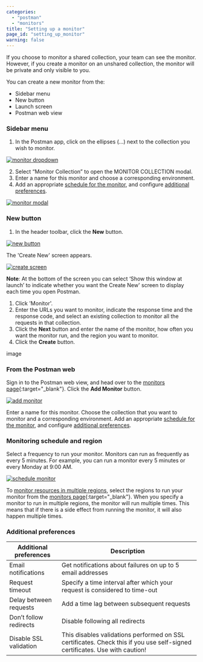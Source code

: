 ```yaml
---
categories:
  - "postman"
  - "monitors"
title: "Setting up a monitor"
page_id: "setting_up_monitor"
warning: false
---
```


If you choose to monitor a shared collection, your team can see the monitor. However, if you create a monitor on an unshared collection, the monitor will be private and only visible to you.

You can create a new monitor from the:
* Sidebar menu
* New button
* Launch screen
* Postman web view
 
### Sidebar menu
1. In the Postman app, click on the ellipses (…) next to the collection you wish to monitor. 

[![monitor dropdown](https://s3.amazonaws.com/postman-static-getpostman-com/postman-docs/monitor_sidebar2.png)](https://s3.amazonaws.com/postman-static-getpostman-com/postman-docs/monitor_sidebar2.png)

2. Select “Monitor Collection” to open the MONITOR COLLECTION modal.
3. Enter a name for this monitor and choose a corresponding environment. 
4. Add an appropriate [schedule for the monitor](/docs/postman/monitors/setting_up_monitor#monitoring-schedule), and configure [additional preferences](/docs/postman/monitors/setting_up_monitor#additional-preferences).

[![monitor modal](https://s3.amazonaws.com/postman-static-getpostman-com/postman-docs/monitorCollectionScreen.png)](https://s3.amazonaws.com/postman-static-getpostman-com/postman-docs/monitorCollectionScreen.png)

### New button

1. In the header toolbar, click the **New** button.

[![new button](https://s3.amazonaws.com/postman-static-getpostman-com/postman-docs/HeaderToolBar.png)](https://s3.amazonaws.com/postman-static-getpostman-com/postman-docs/HeaderToolBar.png)

The 'Create New' screen appears.

[![create screen](https://s3.amazonaws.com/postman-static-getpostman-com/postman-docs/create_new_screen.png)](https://s3.amazonaws.com/postman-static-getpostman-com/postman-docs/create_new_screen.png)

**Note**: At the bottom of the screen you can select ‘Show this window at launch’ to indicate whether you want the Create New' screen to display each time you open Postman.

1. Click 'Monitor'.
2. Enter the URLs you want to monitor, indicate the response time and the response code, and select an existing collection to monitor all the requests in that collection. 
3. Click the **Next** button and enter the name of the monitor, how often you want the monitor run, and the region you want to monitor.
4. Click the **Create** button.

image





### From the Postman web

Sign in to the Postman web view, and head over to the [monitors page](https://monitor.getpostman.com/){:target="_blank"}. Click the **Add Monitor** button.

[![add monitor](https://s3.amazonaws.com/postman-static-getpostman-com/postman-docs/createMonitorScreen.png)](https://s3.amazonaws.com/postman-static-getpostman-com/postman-docs/createMonitorScreen.png)

Enter a name for this monitor. Choose the collection that you want to monitor and a corresponding environment. Add an appropriate [schedule for the monitor](/docs/postman/monitors/setting_up_monitor#monitoring-schedule), and configure [additional preferences](/docs/postman/monitors/setting_up_monitor#additional-preferences).

### Monitoring schedule and region

Select a frequency to run your monitor. Monitors can run as frequently as every 5 minutes. For example, you can run a monitor every 5 minutes or every Monday at 9:00 AM. 

[![schedule monitor](https://s3.amazonaws.com/postman-static-getpostman-com/postman-docs/monitorCheckbox.png)](https://s3.amazonaws.com/postman-static-getpostman-com/postman-docs/monitorCheckbox.png)

To [monitor resources in multiple regions](/docs/postman/monitors/intro_monitors#monitoring-resources-in-multiple-regions), select the regions to run your monitor from the [monitors page](https://monitor.getpostman.com){:target="_blank"}. When you specify a monitor to run in multiple regions, the monitor will run multiple times. This means that if there is a side effect from running the monitor, it will also happen multiple times.

### Additional preferences

| **Additional preferences** | **Description** |
| --- | --- |
| Email notifications | Get notifications about failures on up to 5 email addresses |
| Request timeout | Specify a time interval after which your request is considered to time-out |
| Delay between requests | Add a time lag between subsequent requests |
| Don’t follow redirects | Disable following all redirects |
| Disable SSL validation | This disables validations performed on SSL certificates. Check this if you use self-signed certificates. Use with caution! |

